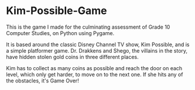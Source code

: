 # Kim-Possible-Game
This is the game I made for the culminating assessment of Grade 10 Computer Studies, on Python using Pygame. 

It is based around the classic Disney Channel TV show, Kim Possible, and is a simple platformer game. Dr. Drakkens and Shego, the villains in the story, have hidden stolen gold coins in three different places. 

Kim has to collect as many coins as possible and reach the door on each level, which only get harder, to move on to the next one. If she hits any of the obstacles, it's Game Over! 

